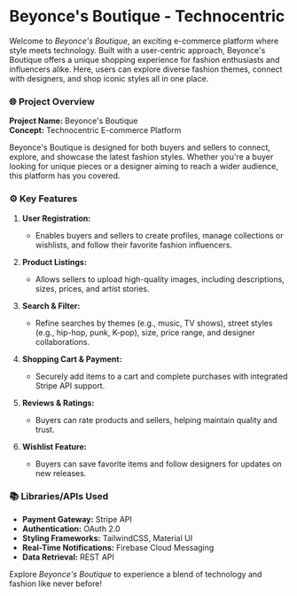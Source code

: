 # Beyonce's Boutique - Technocentric

Welcome to *Beyonce's Boutique*, an exciting e-commerce platform where style meets technology. Built with a user-centric approach, Beyonce's Boutique offers a unique shopping experience for fashion enthusiasts and influencers alike. Here, users can explore diverse fashion themes, connect with designers, and shop iconic styles all in one place.

### 🌐 Project Overview
**Project Name:** Beyonce's Boutique  
**Concept:** Technocentric E-commerce Platform  

Beyonce's Boutique is designed for both buyers and sellers to connect, explore, and showcase the latest fashion styles. Whether you're a buyer looking for unique pieces or a designer aiming to reach a wider audience, this platform has you covered.

### ⚙️ Key Features

1. **User Registration:**  
   - Enables buyers and sellers to create profiles, manage collections or wishlists, and follow their favorite fashion influencers.

2. **Product Listings:**  
   - Allows sellers to upload high-quality images, including descriptions, sizes, prices, and artist stories.

3. **Search & Filter:**  
   - Refine searches by themes (e.g., music, TV shows), street styles (e.g., hip-hop, punk, K-pop), size, price range, and designer collaborations.

4. **Shopping Cart & Payment:**  
   - Securely add items to a cart and complete purchases with integrated Stripe API support.

5. **Reviews & Ratings:**  
   - Buyers can rate products and sellers, helping maintain quality and trust.

6. **Wishlist Feature:**  
   - Buyers can save favorite items and follow designers for updates on new releases.

### 📚 Libraries/APIs Used
- **Payment Gateway:** Stripe API
- **Authentication:** OAuth 2.0
- **Styling Frameworks:** TailwindCSS, Material UI
- **Real-Time Notifications:** Firebase Cloud Messaging
- **Data Retrieval:** REST API

Explore *Beyonce's Boutique* to experience a blend of technology and fashion like never before!
